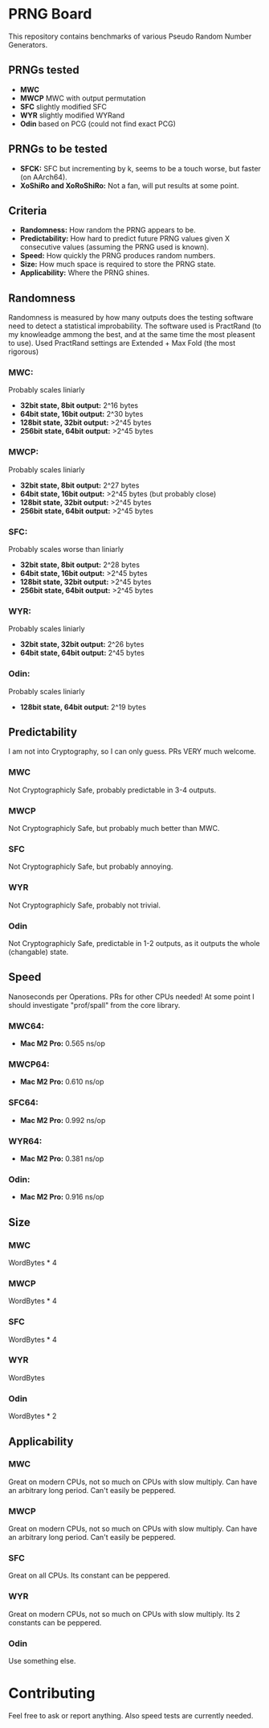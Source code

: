 # PRNG Board
This repository contains benchmarks of various Pseudo Random Number Generators.

## PRNGs tested
- **MWC**
- **MWCP** MWC with output permutation
- **SFC** slightly modified SFC
- **WYR** slightly modified WYRand
- **Odin** based on PCG (could not find exact PCG)

## PRNGs to be tested
- **SFCK:** SFC but incrementing by k, seems to be a touch worse, but faster (on AArch64).
- **XoShiRo and XoRoShiRo:** Not a fan, will put results at some point.

## Criteria
- **Randomness:** How random the PRNG appears to be.
- **Predictability:** How hard to predict future PRNG values given X consecutive values (assuming the PRNG used is known).
- **Speed:** How quickly the PRNG produces random numbers.
- **Size:** How much space is required to store the PRNG state.
- **Applicability:** Where the PRNG shines.

## Randomness
Randomness is measured by how many outputs does the testing software need to detect a statistical improbability.
The software used is PractRand (to my knowleadge ammong the best, and at the same time the most pleasent to use).
Used PractRand settings are Extended + Max Fold (the most rigorous)

### **MWC:**
Probably scales liniarly
- **32bit state, 8bit output:** 2^16 bytes
- **64bit state, 16bit output:** 2^30 bytes
- **128bit state, 32bit output:** >2^45 bytes
- **256bit state, 64bit output:** >2^45 bytes

### **MWCP:**
Probably scales liniarly
- **32bit state, 8bit output:** 2^27 bytes
- **64bit state, 16bit output:** >2^45 bytes (but probably close)
- **128bit state, 32bit output:** >2^45 bytes
- **256bit state, 64bit output:** >2^45 bytes

### **SFC:**
Probably scales worse than liniarly
- **32bit state, 8bit output:** 2^28 bytes
- **64bit state, 16bit output:** >2^45 bytes
- **128bit state, 32bit output:** >2^45 bytes
- **256bit state, 64bit output:** >2^45 bytes

### **WYR:**
Probably scales liniarly
- **32bit state, 32bit output:** 2^26 bytes
- **64bit state, 64bit output:** 2^45 bytes

### **Odin:**
Probably scales liniarly
- **128bit state, 64bit output:** 2^19 bytes

## Predictability
I am not into Cryptography, so I can only guess.
PRs VERY much welcome.

### **MWC**
Not Cryptographicly Safe, probably predictable in 3-4 outputs.

### **MWCP**
Not Cryptographicly Safe, but probably much better than MWC.

### **SFC**
Not Cryptographicly Safe, but probably annoying.

### **WYR**
Not Cryptographicly Safe, probably not trivial.

### **Odin**
Not Cryptographicly Safe, predictable in 1-2 outputs, as it outputs the whole (changable) state.

## Speed
Nanoseconds per Operations.
PRs for other CPUs needed!
At some point I should investigate "prof/spall" from the core library.

### **MWC64:**
- **Mac M2 Pro:** 0.565 ns/op

### **MWCP64:**
- **Mac M2 Pro:** 0.610 ns/op

### **SFC64:**
- **Mac M2 Pro:** 0.992 ns/op

### **WYR64:**
- **Mac M2 Pro:** 0.381 ns/op

### **Odin:**
- **Mac M2 Pro:** 0.916 ns/op

## Size

### **MWC**
WordBytes * 4

### **MWCP**
WordBytes * 4

### **SFC**
WordBytes * 4

### **WYR**
WordBytes

### **Odin**
WordBytes * 2

## Applicability

### **MWC**
Great on modern CPUs, not so much on CPUs with slow multiply. Can have an arbitrary long period. Can't easily be peppered.

### **MWCP**
Great on modern CPUs, not so much on CPUs with slow multiply. Can have an arbitrary long period. Can't easily be peppered.

### **SFC**
Great on all CPUs. Its constant can be peppered.

### **WYR**
Great on modern CPUs, not so much on CPUs with slow multiply. Its 2 constants can be peppered.

### **Odin**
Use something else.

# Contributing
Feel free to ask or report anything.
Also speed tests are currently needed.
